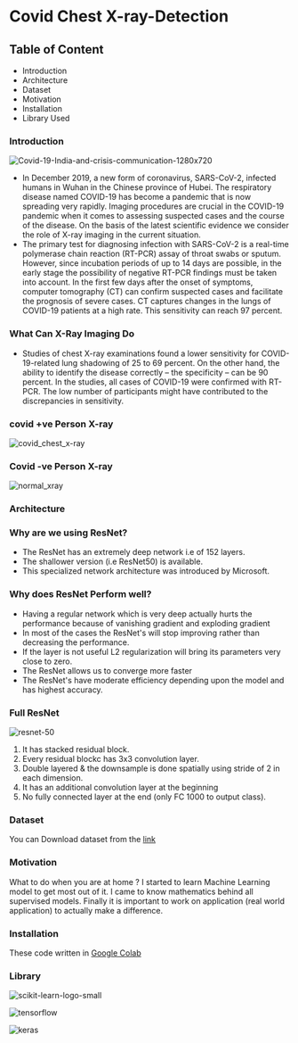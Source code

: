 # Covid Chest X-ray-Detection

## Table of Content
- Introduction
- Architecture
- Dataset
- Motivation
- Installation
- Library Used

### Introduction
![Covid-19-India-and-crisis-communication-1280x720](https://user-images.githubusercontent.com/62636740/91658183-95822980-eae4-11ea-8661-818526f30d67.jpg)

* In December 2019, a new form of coronavirus, SARS-CoV-2, infected humans in Wuhan in the Chinese province of Hubei. The respiratory disease named COVID-19 has become a pandemic that is now spreading very rapidly. Imaging procedures are crucial in the COVID-19 pandemic when it comes to assessing suspected cases and the course of the disease. On the basis of the latest scientific evidence we consider the role of X-ray imaging in the current situation.
* The primary test for diagnosing infection with SARS-CoV-2 is a real-time polymerase chain reaction (RT-PCR) assay of throat swabs or sputum. However, since incubation periods of up to 14 days are possible, in the early stage the possibility of negative RT-PCR findings must be taken into account. In the first few days after the onset of symptoms, computer tomography (CT) can confirm suspected cases and facilitate the prognosis of severe cases. CT captures changes in the lungs of COVID-19 patients at a high rate. This sensitivity can reach 97 percent.

### What Can X-Ray Imaging Do
* Studies of chest X-ray examinations found a lower sensitivity for COVID-19-related lung shadowing of 25 to 69 percent. On the other hand, the ability to identify the disease correctly – the specificity – can be 90 percent. In the studies, all cases of COVID-19 were confirmed with RT-PCR. The low number of participants might have contributed to the discrepancies in sensitivity.
### covid +ve Person X-ray

![covid_chest_x-ray](https://user-images.githubusercontent.com/62636740/91658139-3d4b2780-eae4-11ea-9c54-81fb68f9ae92.jpeg)

### Covid -ve Person X-ray

![normal_xray](https://user-images.githubusercontent.com/62636740/91658165-6966a880-eae4-11ea-9050-059c1bea2ca9.jpg)

### Architecture
### Why are we using ResNet?
* The ResNet has an extremely deep network i.e of 152 layers.
* The shallower version (i.e ResNet50) is available.
* This specialized network architecture was introduced by Microsoft.

### Why does ResNet Perform well?
* Having a regular network which is very deep actually hurts the performance because of vanishing gradient and exploding gradient
* In most of the cases the ResNet's will stop improving rather than decreasing the performance.
* If the layer is not useful L2 regularization will bring its parameters very close to zero.
* The ResNet allows us to converge more faster
* The ResNet's have moderate efficiency depending upon the model and has highest accuracy.

### Full ResNet
![resnet-50](https://user-images.githubusercontent.com/62636740/91658476-1857b400-eae6-11ea-946d-eca62fdd675f.png)
1. It has stacked residual block.
2. Every residual blockc has 3x3 convolution layer.
3. Double layered & the downsample is done spatially using stride of 2 in each dimension.
4. It has an additional convolution layer at the beginning
5. No fully connected layer at the end (only FC 1000 to output class).

### Dataset
You can Download dataset from the [link](https://drive.google.com/drive/folders/1n0x7pVTL3lycztf2kG39rIklKeZNQC4p?usp=sharing)

### Motivation
What to do when you are at home ? I started to learn Machine Learning model to get most out of it. I came to know mathematics behind all supervised models. Finally it is important to work on application (real world application) to actually make a difference.

### Installation
 These code written in [Google Colab](https://www.google.com/search?q=google+colab&oq=google+colab&aqs=chrome..69i57j35i39j0j69i60l5.5070j0j7&sourceid=chrome&ie=UTF-8)
 
### Library

![scikit-learn-logo-small](https://user-images.githubusercontent.com/62636740/91655376-bab76d80-eacd-11ea-8cb1-20ebfd11e7f3.png)

![tensorflow](https://user-images.githubusercontent.com/62636740/91655414-f7836480-eacd-11ea-9b8f-f9eada989d87.jpg)

![keras](https://user-images.githubusercontent.com/62636740/91655424-036f2680-eace-11ea-9aee-d52ddbad3af1.png)
 

